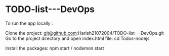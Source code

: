 # TODO-list---DevOps
To run the app locally :

Clone the project: git@github.com:Harish21072004/TODO-list---DevOps.git
Go to the project directory and open index.html file: cd Todos-nodejs

Install the packages: npm start / nodemon start
